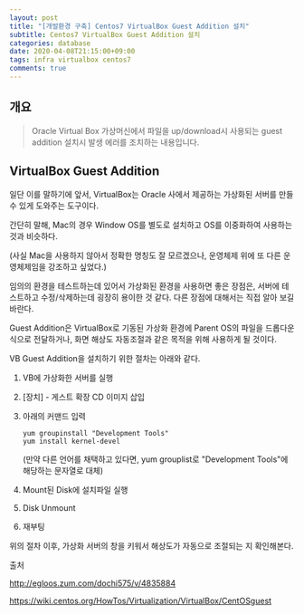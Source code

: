 ```yaml
---
layout: post
title: "[개발환경 구축] Centos7 VirtualBox Guest Addition 설치"
subtitle: Centos7 VirtualBox Guest Addition 설치
categories: database
date: 2020-04-08T21:15:00+09:00
tags: infra virtualbox centos7
comments: true
---
```

## 개요
> Oracle Virtual Box 가상머신에서 파일을 up/download시 사용되는 guest addition 설치시 발생 에러를 조치하는 내용입니다.

## VirtualBox Guest Addition

일단 이를 말하기에 앞서, VirtualBox는 Oracle 사에서 제공하는 가상화된 서버를 만들수 있게 도와주는 도구이다.

 간단히 말해, Mac의 경우 Window OS를 별도로 설치하고 OS를 이중화하여 사용하는 것과 비슷하다.

(사실 Mac을 사용하지 않아서 정확한 명칭도 잘 모르겠으나, 운영체제 위에 또 다른 운영체제임을 강조하고 싶었다.)



임의의 환경을 테스트하는데 있어서 가상화된 환경을 사용하면 좋은 장점은, 서버에 테스트하고 수정/삭제하는데 굉장히 용이한 것 같다. 다른 장점에 대해서는 직접 알아 보길 바란다.



Guest Addition은 VirtualBox로 기동된 가상화 환경에 Parent OS의 파일을 드롭다운 식으로 전달하거나, 화면 해상도 자동조절과 같은 목적을 위해 사용하게 될 것이다.



VB Guest Addition을 설치하기 위한 절차는 아래와 같다.



1.  VB에 가상화한 서버를 실행

2. [장치] - 게스트 확장 CD 이미지 삽입

3. 아래의 커맨드 입력

   ```
   yum groupinstall "Development Tools"
   yum install kernel-devel
   ```

   (만약 다른 언어를 채택하고 있다면, yum grouplist로 "Development Tools"에 해당하는 문자열로 대체)

4. Mount된 Disk에 설치파일 실행

5. Disk Unmount

6. 재부팅



위의 절차 이후, 가상화 서버의 창을 키워서 해상도가 자동으로 조절되는 지 확인해본다.



출처

http://egloos.zum.com/dochi575/v/4835884

https://wiki.centos.org/HowTos/Virtualization/VirtualBox/CentOSguest